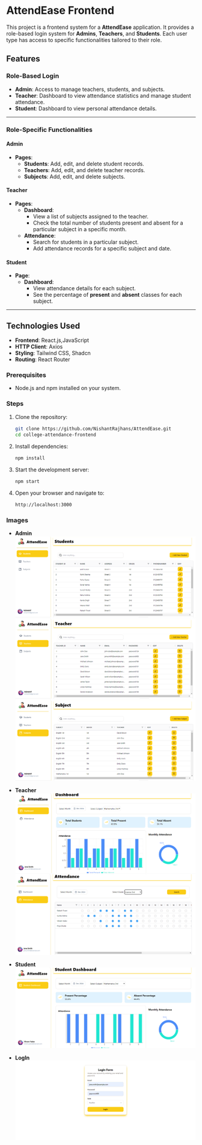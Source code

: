 # AttendEase Frontend

This project is a frontend system for a **AttendEase** application. It provides a role-based login system for **Admins**, **Teachers**, and **Students**. Each user type has access to specific functionalities tailored to their role.

## Features

### Role-Based Login
- **Admin**: Access to manage teachers, students, and subjects.
- **Teacher**: Dashboard to view attendance statistics and manage student attendance.
- **Student**: Dashboard to view personal attendance details.

---

### Role-Specific Functionalities

#### **Admin**
- **Pages**:
  - **Students**: Add, edit, and delete student records.
  - **Teachers**: Add, edit, and delete teacher records.
  - **Subjects**: Add, edit, and delete subjects.
  
#### **Teacher**
- **Pages**:
  - **Dashboard**:  
    - View a list of subjects assigned to the teacher.
    - Check the total number of students present and absent for a particular subject in a specific month.
  - **Attendance**:  
    - Search for students in a particular subject.
    - Add attendance records for a specific subject and date.

#### **Student**
- **Page**:
  - **Dashboard**:  
    - View attendance details for each subject.
    - See the percentage of **present** and **absent** classes for each subject.

---

## Technologies Used
- **Frontend**: React.js,JavaScript
- **HTTP Client**: Axios 
- **Styling**: Tailwind CSS, Shadcn
- **Routing**: React Router

### Prerequisites
- Node.js and npm installed on your system.

### Steps
1. Clone the repository:
   ```bash
   git clone https://github.com/NishantRajhans/AttendEase.git
   cd college-attendance-frontend
   ```
2. Install dependencies:
   ```bash
   npm install
   ```
3. Start the development server:
   ```bash
   npm start
   ```
4. Open your browser and navigate to:
   ```bash
   http://localhost:3000
   ```
### Images
- **Admin**
  ![Students](./assets/Screenshot%202024-12-08%20092215.png)
  ![Teachers](./assets/Screenshot%202024-12-08%20092229.png)
  ![Subjects](./assets/Screenshot%202024-12-08%20092243.png)

- **Teacher**
  ![Dashboard](./assets/Screenshot%202024-12-09%20203122.png)
  ![Attendance](./assets/Screenshot%202024-12-08%20092115.png)

- **Student**
  ![Dashboard](./assets/Screenshot%202024-12-09%20200733.png)

- **LogIn**
  ![Login](./assets/Screenshot%202024-12-08%20092149.png)
